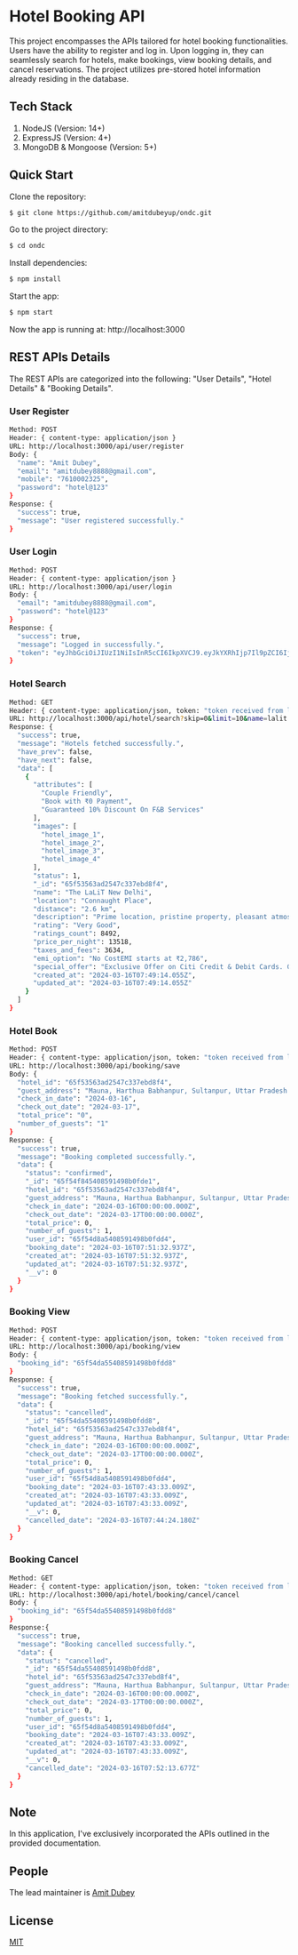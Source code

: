 # Hotel Booking API

This project encompasses the APIs tailored for hotel booking functionalities. Users have the ability to register and log in. Upon logging in, they can seamlessly search for hotels, make bookings, view booking details, and cancel reservations. The project utilizes pre-stored hotel information already residing in the database.

## Tech Stack

1. NodeJS (Version: 14+)
2. ExpressJS (Version: 4+)
3. MongoDB & Mongoose (Version: 5+)

## Quick Start

Clone the repository:

```bash
$ git clone https://github.com/amitdubeyup/ondc.git
```

Go to the project directory:

```bash
$ cd ondc
```

Install dependencies:

```bash
$ npm install
```

Start the app:

```bash
$ npm start
```

Now the app is running at: http://localhost:3000

## REST APIs Details

The REST APIs are categorized into the following: "User Details", "Hotel Details" & "Booking Details".

### User Register 

```bash
Method: POST
Header: { content-type: application/json }
URL: http://localhost:3000/api/user/register
Body: {
  "name": "Amit Dubey",
  "email": "amitdubey8888@gmail.com",
  "mobile": "7610002325",
  "password": "hotel@123"
}
Response: {
  "success": true,
  "message": "User registered successfully."
}
```

### User Login 

```bash
Method: POST
Header: { content-type: application/json }
URL: http://localhost:3000/api/user/login
Body: {
  "email": "amitdubey8888@gmail.com",
  "password": "hotel@123"
}
Response: {
  "success": true,
  "message": "Logged in successfully.",
  "token": "eyJhbGciOiJIUzI1NiIsInR5cCI6IkpXVCJ9.eyJkYXRhIjp7Il9pZCI6IjY1ZjU0ZDhhNTQwODU5MTQ5OGIwZmRkNCIsIm5hbWUiOiJBbWl0IER1YmV5IiwiZW1haWwiOiJhbWl0ZHViZXk4ODg4QGdtYWlsLmNvbSIsIm1vYmlsZSI6Ijc2MTAwMDIzMjUifSwiaWF0IjoxNzEwNTc0OTkxLCJleHAiOjE3MTA1Nzg1OTF9.YI_AQVzHrKPDuZGea4oHTo_z_Z0U_uSwN1urH0lA9RQ"
}
```

### Hotel Search 

```bash
Method: GET
Header: { content-type: application/json, token: "token received from login" }
URL: http://localhost:3000/api/hotel/search?skip=0&limit=10&name=lalit
Response: {
  "success": true,
  "message": "Hotels fetched successfully.",
  "have_prev": false,
  "have_next": false,
  "data": [
    {
      "attributes": [
        "Couple Friendly",
        "Book with ₹0 Payment",
        "Guaranteed 10% Discount On F&B Services"
      ],
      "images": [
        "hotel_image_1",
        "hotel_image_2",
        "hotel_image_3",
        "hotel_image_4"
      ],
      "status": 1,
      "_id": "65f53563ad2547c337ebd8f4",
      "name": "The LaLiT New Delhi",
      "location": "Connaught Place",
      "distance": "2.6 km",
      "description": "Prime location, pristine property, pleasant atmosphere",
      "rating": "Very Good",
      "ratings_count": 8492,
      "price_per_night": 13518,
      "taxes_and_fees": 3634,
      "emi_option": "No CostEMI starts at ₹2,786",
      "special_offer": "Exclusive Offer on Citi Credit & Debit Cards. Get Flat INR 2180 off",
      "created_at": "2024-03-16T07:49:14.055Z",
      "updated_at": "2024-03-16T07:49:14.055Z"
    }
  ]
}
```

### Hotel Book 

```bash
Method: POST
Header: { content-type: application/json, token: "token received from login" }
URL: http://localhost:3000/api/booking/save
Body: {
  "hotel_id": "65f53563ad2547c337ebd8f4",
  "guest_address": "Mauna, Harthua Babhanpur, Sultanpur, Uttar Pradesh - 228171",
  "check_in_date": "2024-03-16",
  "check_out_date": "2024-03-17",
  "total_price": "0",
  "number_of_guests": "1"
}
Response: {
  "success": true,
  "message": "Booking completed successfully.",
  "data": {
    "status": "confirmed",
    "_id": "65f54f845408591498b0fde1",
    "hotel_id": "65f53563ad2547c337ebd8f4",
    "guest_address": "Mauna, Harthua Babhanpur, Sultanpur, Uttar Pradesh - 228171",
    "check_in_date": "2024-03-16T00:00:00.000Z",
    "check_out_date": "2024-03-17T00:00:00.000Z",
    "total_price": 0,
    "number_of_guests": 1,
    "user_id": "65f54d8a5408591498b0fdd4",
    "booking_date": "2024-03-16T07:51:32.937Z",
    "created_at": "2024-03-16T07:51:32.937Z",
    "updated_at": "2024-03-16T07:51:32.937Z",
    "__v": 0
  }
}
```

### Booking View

```bash
Method: POST
Header: { content-type: application/json, token: "token received from login" }
URL: http://localhost:3000/api/booking/view
Body: {
  "booking_id": "65f54da55408591498b0fdd8"
}
Response: {
  "success": true,
  "message": "Booking fetched successfully.",
  "data": {
    "status": "cancelled",
    "_id": "65f54da55408591498b0fdd8",
    "hotel_id": "65f53563ad2547c337ebd8f4",
    "guest_address": "Mauna, Harthua Babhanpur, Sultanpur, Uttar Pradesh - 228171",
    "check_in_date": "2024-03-16T00:00:00.000Z",
    "check_out_date": "2024-03-17T00:00:00.000Z",
    "total_price": 0,
    "number_of_guests": 1,
    "user_id": "65f54d8a5408591498b0fdd4",
    "booking_date": "2024-03-16T07:43:33.009Z",
    "created_at": "2024-03-16T07:43:33.009Z",
    "updated_at": "2024-03-16T07:43:33.009Z",
    "__v": 0,
    "cancelled_date": "2024-03-16T07:44:24.180Z"
  }
}
```

### Booking Cancel

```bash
Method: GET
Header: { content-type: application/json, token: "token received from login" }
URL: http://localhost:3000/api/hotel/booking/cancel/cancel
Body: {
  "booking_id": "65f54da55408591498b0fdd8"
}
Response:{
  "success": true,
  "message": "Booking cancelled successfully.",
  "data": {
    "status": "cancelled",
    "_id": "65f54da55408591498b0fdd8",
    "hotel_id": "65f53563ad2547c337ebd8f4",
    "guest_address": "Mauna, Harthua Babhanpur, Sultanpur, Uttar Pradesh - 228171",
    "check_in_date": "2024-03-16T00:00:00.000Z",
    "check_out_date": "2024-03-17T00:00:00.000Z",
    "total_price": 0,
    "number_of_guests": 1,
    "user_id": "65f54d8a5408591498b0fdd4",
    "booking_date": "2024-03-16T07:43:33.009Z",
    "created_at": "2024-03-16T07:43:33.009Z",
    "updated_at": "2024-03-16T07:43:33.009Z",
    "__v": 0,
    "cancelled_date": "2024-03-16T07:52:13.677Z"
  }
}
```

## Note

In this application, I've exclusively incorporated the APIs outlined in the provided documentation.

## People

The lead maintainer is [Amit Dubey](https://github.com/amitdubeyup)

## License

[MIT](LICENSE)